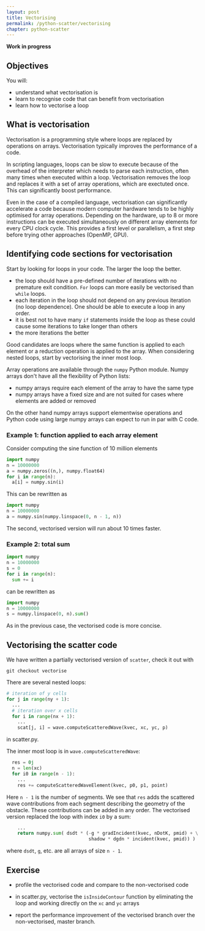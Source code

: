 ```yaml
---
layout: post
title: Vectorising
permalink: /python-scatter/vectorising
chapter: python-scatter
---
```


**Work in progress**

## Objectives

You will:

* understand what vectorisation is
* learn to recognise code that can benefit from vectorisation
* learn how to vectorise a loop

## What is vectorisation

Vectorisation is a programming style where loops are replaced by operations on arrays. Vectorisation typically improves the performance of a code.

In scripting languages, loops can be slow to execute because of the overhead of the interpreter which needs to parse each instruction, often many times when executed within a loop. Vectorisation removes the loop and replaces it with a set of array operations, which are exectuted once. This can significantly boost performance. 

Even in the case of a compiled language, vectorisation can significantly accelerate a code because modern computer hardware tends to be highly optimised for array operations. Depending on the hardware, up to 8 or more instructions can be executed simultaneously on different array elements for every CPU clock cycle. This provides a first level or parallelism, a first step before trying other approaches (OpenMP, GPU).

## Identifying code sections for vectorisation

Start by looking for loops in your code. The larger the loop the better.

 * the loop should have a pre-defined number of iterations with no premature exit condition. `For` loops can more easily be vectorised than `while` loops. 
 * each iteration in the loop should not depend on any previous iteration (no loop dependence). One should be able to execute a loop in any order.
 * it is best not to have many `if` statements inside the loop as these could cause some iterations to take longer than others
 * the more iterations the better

Good candidates are loops where the same function is applied to each element or a reduction operation is applied to the array. When considering nested loops, start by vectorising the inner most loop.

Array operations are available through the `numpy` Python module. Numpy arrays don't have all the flexibility of Python lists:

 * numpy arrays require each element of the array to have the same type
 * numpy arrays have a fixed size and are not suited for cases where elements are added or removed

On the other hand numpy arrays support elementwise operations and Python code using large numpy arrays can expect to run in par with C code. 

### Example 1: function applied to each array element

Consider computing the sine function of 10 million elements
```python
import numpy
n = 10000000
a = numpy.zeros((n,), numpy.float64)
for i in range(n):
  a[i] = numpy.sin(i)
```
This can be rewritten as
```python
import numpy
n = 10000000
a = numpy.sin(numpy.linspace(0, n - 1, n))
```
The second, vectorised version will run about 10 times faster.

### Example 2: total sum

```python
import numpy
n = 10000000
s = 0
for i in range(n):
  sum += i
```
can be rewritten as
```python
import numpy
n = 10000000
s = numpy.linspace(0, n).sum()
```
As in the previous case, the vectorised code is more concise.

## Vectorising the scatter code

We have written a partially vectorised version of `scatter`, check it out with
```
git checkout vectorise
```

There are several nested loops:
```python
# iteration of y cells
for j in range(ny + 1):
  ...
  # iteration over x cells
  for i in range(nx + 1):
    ...
    scat[j, i] = wave.computeScatteredWave(kvec, xc, yc, p)
```
in scatter.py.  

The inner most loop is in `wave.computeScatteredWave`:
```python
  res = 0j
  n = len(xc)
  for i0 in range(n - 1):
    ...
    res += computeScatteredWaveElement(kvec, p0, p1, point)
```
Here `n - 1` is the number of segments. We see that `res` adds the scattered wave contributions from each segment describing the geometry of the obstacle. These contributions can be added in any order. The vectorised version replaced the loop with index `i0` by a sum:
```python
    ...
    return numpy.sum( dsdt * (-g * gradIncident(kvec, nDotK, pmid) + \
                              shadow * dgdn * incident(kvec, pmid)) )  
```
where `dsdt`, `g`, etc. are all arrays of size `n - 1`. 


## Exercise

 * profile the vectorised code and compare to the non-vectorised code

 * in scatter.py, vectorise the `isInsideContour` function by eliminating the loop and working directly on the `xc` and `yc` arrays
 
 * report the performance improvement of the vectorised branch over the non-vectorised, master branch. 


